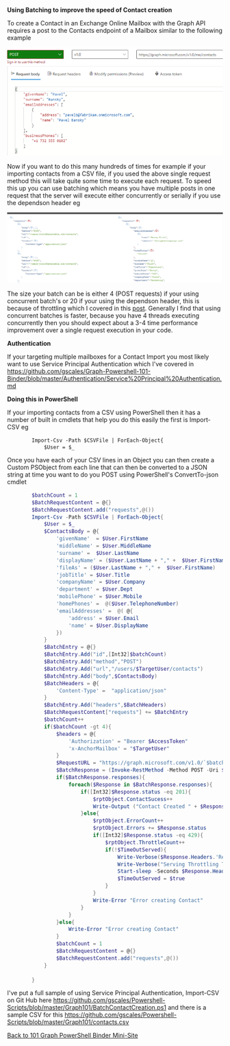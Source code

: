 **Using Batching to improve the speed of Contact creation**

To create a Contact in an Exchange Online Mailbox with the Graph API requires a post to the Contacts endpoint of a Mailbox similar to the following example 

 ![](https://github.com/gscales/Graph-Powershell-101-Binder/raw/master/bin/Images/contactcreate1.PNG)



Now if you want to do this many hundreds of times for example if your importing contacts from a CSV file, if you used the above single request method this will take quite some time to execute each request. To speed this up you can use batching which means you have multiple posts in one request that the server will execute either concurrently or serially if you use the dependson header eg

 ![](https://github.com/gscales/Graph-Powershell-101-Binder/raw/master/bin/Images/batchContact2.PNG)

The size your batch can be is either 4 (POST requests) if your using  concurrent batch's or 20 if your using the dependson header, this is because of throttling which I covered in this [post](https://gsexdev.blogspot.com/2020/09/the-mailboxconcurrency-limit-and-using.html). Generally I find that using concurrent batches is faster, because you have 4 threads executing concurrently then you should expect about a 3-4 time performance improvement over a single request execution in your code.

**Authentication** 

If your targeting multiple mailboxes for a Contact Import you most likely want to use Service Principal Authentication which I've covered in https://github.com/gscales/Graph-Powershell-101-Binder/blob/master/Authentication/Service%20Principal%20Authentication.md

**Doing this in PowerShell**

If your importing contacts from a CSV using PowerShell then it has a number of built in cmdlets that help you do this easily the first is Import-CSV eg

```
        Import-Csv -Path $CSVFile | ForEach-Object{
            $User = $_
```

Once you have each of your CSV lines in an Object you can then create a Custom PSObject from each line that can then be converted to a JSON string at time you want to do you POST using PowerShell's ConvertTo-json cmdlet

```powershell
        $batchCount = 1
        $BatchRequestContent = @{}
        $BatchRequestContent.add("requests",@())
        Import-Csv -Path $CSVFile | ForEach-Object{
            $User = $_
            $ContactsBody = @{ 
                'givenName'  = $User.FirstName
                'middleName' = $User.MiddleName
                'surname' =  $User.LastName
                'displayName' = ($User.LastName + "," +  $User.FirstName)
                'fileAs' = ($User.LastName + "," +  $User.FirstName)
                'jobTitle' = $User.Title
                'companyName' = $User.Company
                'department' = $User.Dept
                'mobilePhone' = $User.Mobile
                'homePhones' =  @($User.TelephoneNumber)
                'emailAddresses' =  @( @{
                    'address' = $User.Email
                    'name' = $User.DisplayName
                })
            }
            $BatchEntry = @{}
            $BatchEntry.Add("id",[Int32]$batchCount)
            $BatchEntry.Add("method","POST")
            $BatchEntry.Add("url","/users/$TargetUser/contacts")
            $BatchEntry.Add("body",$ContactsBody)
            $BatchHeaders = @{
                'Content-Type' =  "application/json"
            } 
            $BatchEntry.Add("headers",$BatchHeaders)
            $BatchRequestContent["requests"] += $BatchEntry
            $batchCount++
            if($batchCount -gt 4){
                $headers = @{
                    'Authorization' = "Bearer $AccessToken"
                    'x-AnchorMailbox' = "$TargetUser"
                }
                $RequestURL = "https://graph.microsoft.com/v1.0/`$batch"
                $BatchResponse = (Invoke-RestMethod -Method POST -Uri $RequestURL -UserAgent "GraphBasicsPs101" -Headers $headers -Body (ConvertTo-json  $BatchRequestContent -depth 10 -Compress) -ContentType "application/json" )   
                if($BatchResponse.responses){
                    foreach($Response in $BatchResponse.responses){                        
                        if([Int32]$Response.status -eq 201){
                            $rptObject.ContactSucess++
                            Write-Output ("Contact Created " + $Response.body.displayName)
                        }else{
                            $rptObject.ErrorCount++
                            $rptObject.Errors += $Response.status
                            if([Int32]$Response.status -eq 429){
                                $rptObject.ThrottleCount++                               
                                if(!$TimeOutServed){
                                    Write-Verbose($Response.Headers.'Retry-After')
                                    Write-Verbose("Serving Throttling Timeout " + $Response.Headers.'Retry-After')
                                    Start-sleep -Seconds $Response.Headers.'Retry-After'
                                    $TimeOutServed = $true
                                }
                            }
                            Write-Error "Error creating Contact"
                        }
                    } 
                }else{
                    Write-Error "Error creating Contact"
                }
                $batchCount = 1
                $BatchRequestContent = @{}
                $BatchRequestContent.add("requests",@())
            }
            
        }
```

I've put a full sample of using Service Principal Authentication, Import-CSV on Git Hub here https://github.com/gscales/Powershell-Scripts/blob/master/Graph101/BatchContactCreation.ps1 and there is a sample CSV for this https://github.com/gscales/Powershell-Scripts/blob/master/Graph101/contacts.csv

[Back to 101 Graph PowerShell Binder Mini-Site](https://gscales.github.io/Graph-Powershell-101-Binder/)

